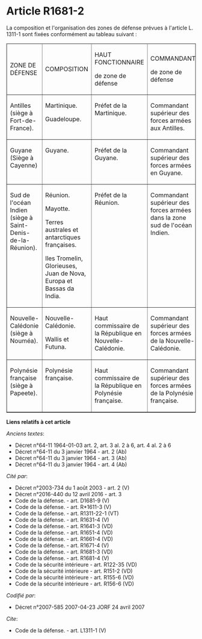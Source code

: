 # Article R1681-2

La composition et l'organisation des zones de défense prévues à l'article L. 1311-1 sont fixées conformément au tableau
suivant : 

<table border="1" cellpadding="0" cellspacing="0">
  <thead>
    <tr>
      <td width="104">

ZONE DE DÉFENSE

</td>
      <td width="104">

COMPOSITION

</td>
      <td width="104">

HAUT FONCTIONNAIRE

de zone de défense

</td>
      <td width="216">

COMMANDANT

de zone de défense

</td>
    </tr>
  </thead>
  <tbody>
    <tr>
      <td width="104" valign="top">

Antilles (siège à Fort-de-France).

</td>
      <td valign="top" width="104">

Martinique.

Guadeloupe.

</td>
      <td valign="top" width="104">

Préfet de la Martinique. 

</td>
      <td width="216" valign="top">

Commandant supérieur des forces armées aux Antilles.

</td>
    </tr>
    <tr>
      <td width="104" valign="top">

Guyane (Siège à Cayenne)

</td>
      <td valign="top" width="104">

Guyane.

</td>
      <td width="104" valign="top">

Préfet de la Guyane.

</td>
      <td valign="top" width="216">

Commandant supérieur des forces armées en Guyane.

</td>
    </tr>
    <tr>
      <td valign="top" width="104">

Sud de l'océan Indien (siège à Saint-Denis-de-la-Réunion).

</td>
      <td valign="top" width="104">

Réunion. 

Mayotte.

Terres australes et antarctiques françaises.

Iles Tromelin, Glorieuses, Juan de Nova, Europa et Bassas da India.

</td>
      <td valign="top" width="104">

Préfet de la Réunion.

</td>
      <td valign="top" width="216">

Commandant supérieur des forces armées dans la zone sud de l'océan Indien.

</td>
    </tr>
    <tr>
      <td width="104" valign="top">

Nouvelle-Calédonie (siège à Nouméa).

</td>
      <td valign="top" width="104">

Nouvelle-Calédonie. 

Wallis et Futuna.

</td>
      <td valign="top" width="104">

Haut commissaire de la République en Nouvelle-Calédonie.

</td>
      <td width="216" valign="top">

Commandant supérieur des forces armées de la Nouvelle-Calédonie.

</td>
    </tr>
    <tr>
      <td valign="top" width="104">

Polynésie française (siège à Papeete).

</td>
      <td valign="top" width="104">

Polynésie française.

</td>
      <td width="104" valign="top">

Haut commissaire de la République en Polynésie française.

</td>
      <td width="216" valign="top">

Commandant supérieur des forces armées de la Polynésie française.

</td>
    </tr>
  </tbody>
</table>

**Liens relatifs à cet article**

_Anciens textes_:

  - Décret n°64-11 1964-01-03 art. 2, art. 3 al. 2 à 6, art. 4 al. 2 à 6
  - Décret n°64-11 du 3 janvier 1964 - art. 2 (Ab)
  - Décret n°64-11 du 3 janvier 1964 - art. 3 (Ab)
  - Décret n°64-11 du 3 janvier 1964 - art. 4 (Ab)

_Cité par_:

  - Décret n°2003-734 du 1 août 2003 - art. 2 (V)
  - Décret n°2016-440 du 12 avril 2016 - art. 3
  - Code de la défense. - art. D1681-9 (V)
  - Code de la défense. - art. R*1611-3 (V)
  - Code de la défense. - art. R1311-22-1 (VT)
  - Code de la défense. - art. R1631-4 (V)
  - Code de la défense. - art. R1641-3 (VD)
  - Code de la défense. - art. R1651-4 (VD)
  - Code de la défense. - art. R1661-4 (VD)
  - Code de la défense. - art. R1671-4 (V)
  - Code de la défense. - art. R1681-3 (VD)
  - Code de la défense. - art. R1681-4 (V)
  - Code de la sécurité intérieure - art. R122-35 (VD)
  - Code de la sécurité intérieure - art. R151-2 (VD)
  - Code de la sécurité intérieure - art. R155-6 (VD)
  - Code de la sécurité intérieure - art. R156-6 (VD)

_Codifié par_:

  - Décret n°2007-585 2007-04-23 JORF 24 avril 2007

_Cite_:

  - Code de la défense. - art. L1311-1 (V)

